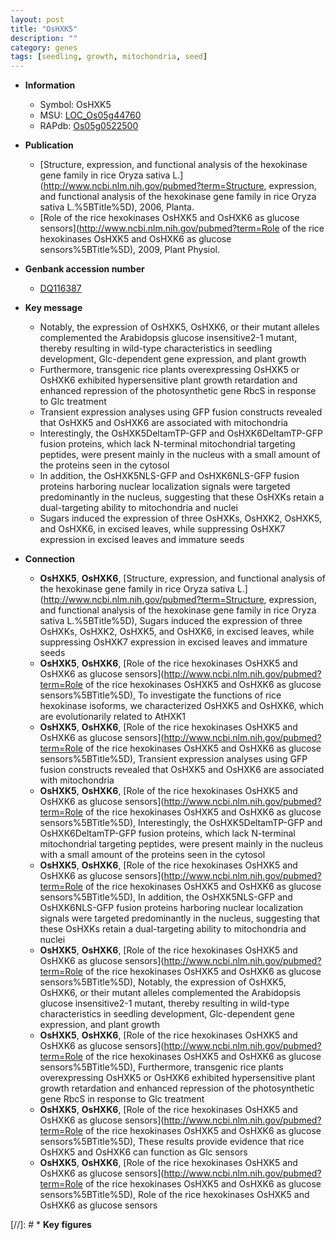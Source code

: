 ```yaml
---
layout: post
title: "OsHXK5"
description: ""
category: genes
tags: [seedling, growth, mitochondria, seed]
---
```


* **Information**  
    + Symbol: OsHXK5  
    + MSU: [LOC_Os05g44760](http://rice.plantbiology.msu.edu/cgi-bin/ORF_infopage.cgi?orf=LOC_Os05g44760)  
    + RAPdb: [Os05g0522500](http://rapdb.dna.affrc.go.jp/viewer/gbrowse_details/irgsp1?name=Os05g0522500)  

* **Publication**  
    + [Structure, expression, and functional analysis of the hexokinase gene family in rice Oryza sativa L.](http://www.ncbi.nlm.nih.gov/pubmed?term=Structure, expression, and functional analysis of the hexokinase gene family in rice Oryza sativa L.%5BTitle%5D), 2006, Planta.
    + [Role of the rice hexokinases OsHXK5 and OsHXK6 as glucose sensors](http://www.ncbi.nlm.nih.gov/pubmed?term=Role of the rice hexokinases OsHXK5 and OsHXK6 as glucose sensors%5BTitle%5D), 2009, Plant Physiol.

* **Genbank accession number**  
    + [DQ116387](http://www.ncbi.nlm.nih.gov/nuccore/DQ116387)

* **Key message**  
    + Notably, the expression of OsHXK5, OsHXK6, or their mutant alleles complemented the Arabidopsis glucose insensitive2-1 mutant, thereby resulting in wild-type characteristics in seedling development, Glc-dependent gene expression, and plant growth
    + Furthermore, transgenic rice plants overexpressing OsHXK5 or OsHXK6 exhibited hypersensitive plant growth retardation and enhanced repression of the photosynthetic gene RbcS in response to Glc treatment
    + Transient expression analyses using GFP fusion constructs revealed that OsHXK5 and OsHXK6 are associated with mitochondria
    + Interestingly, the OsHXK5DeltamTP-GFP and OsHXK6DeltamTP-GFP fusion proteins, which lack N-terminal mitochondrial targeting peptides, were present mainly in the nucleus with a small amount of the proteins seen in the cytosol
    + In addition, the OsHXK5NLS-GFP and OsHXK6NLS-GFP fusion proteins harboring nuclear localization signals were targeted predominantly in the nucleus, suggesting that these OsHXKs retain a dual-targeting ability to mitochondria and nuclei
    + Sugars induced the expression of three OsHXKs, OsHXK2, OsHXK5, and OsHXK6, in excised leaves, while suppressing OsHXK7 expression in excised leaves and immature seeds

* **Connection**  
    + __OsHXK5__, __OsHXK6__, [Structure, expression, and functional analysis of the hexokinase gene family in rice Oryza sativa L.](http://www.ncbi.nlm.nih.gov/pubmed?term=Structure, expression, and functional analysis of the hexokinase gene family in rice Oryza sativa L.%5BTitle%5D), Sugars induced the expression of three OsHXKs, OsHXK2, OsHXK5, and OsHXK6, in excised leaves, while suppressing OsHXK7 expression in excised leaves and immature seeds
    + __OsHXK5__, __OsHXK6__, [Role of the rice hexokinases OsHXK5 and OsHXK6 as glucose sensors](http://www.ncbi.nlm.nih.gov/pubmed?term=Role of the rice hexokinases OsHXK5 and OsHXK6 as glucose sensors%5BTitle%5D), To investigate the functions of rice hexokinase isoforms, we characterized OsHXK5 and OsHXK6, which are evolutionarily related to AtHXK1
    + __OsHXK5__, __OsHXK6__, [Role of the rice hexokinases OsHXK5 and OsHXK6 as glucose sensors](http://www.ncbi.nlm.nih.gov/pubmed?term=Role of the rice hexokinases OsHXK5 and OsHXK6 as glucose sensors%5BTitle%5D), Transient expression analyses using GFP fusion constructs revealed that OsHXK5 and OsHXK6 are associated with mitochondria
    + __OsHXK5__, __OsHXK6__, [Role of the rice hexokinases OsHXK5 and OsHXK6 as glucose sensors](http://www.ncbi.nlm.nih.gov/pubmed?term=Role of the rice hexokinases OsHXK5 and OsHXK6 as glucose sensors%5BTitle%5D), Interestingly, the OsHXK5DeltamTP-GFP and OsHXK6DeltamTP-GFP fusion proteins, which lack N-terminal mitochondrial targeting peptides, were present mainly in the nucleus with a small amount of the proteins seen in the cytosol
    + __OsHXK5__, __OsHXK6__, [Role of the rice hexokinases OsHXK5 and OsHXK6 as glucose sensors](http://www.ncbi.nlm.nih.gov/pubmed?term=Role of the rice hexokinases OsHXK5 and OsHXK6 as glucose sensors%5BTitle%5D), In addition, the OsHXK5NLS-GFP and OsHXK6NLS-GFP fusion proteins harboring nuclear localization signals were targeted predominantly in the nucleus, suggesting that these OsHXKs retain a dual-targeting ability to mitochondria and nuclei
    + __OsHXK5__, __OsHXK6__, [Role of the rice hexokinases OsHXK5 and OsHXK6 as glucose sensors](http://www.ncbi.nlm.nih.gov/pubmed?term=Role of the rice hexokinases OsHXK5 and OsHXK6 as glucose sensors%5BTitle%5D), Notably, the expression of OsHXK5, OsHXK6, or their mutant alleles complemented the Arabidopsis glucose insensitive2-1 mutant, thereby resulting in wild-type characteristics in seedling development, Glc-dependent gene expression, and plant growth
    + __OsHXK5__, __OsHXK6__, [Role of the rice hexokinases OsHXK5 and OsHXK6 as glucose sensors](http://www.ncbi.nlm.nih.gov/pubmed?term=Role of the rice hexokinases OsHXK5 and OsHXK6 as glucose sensors%5BTitle%5D), Furthermore, transgenic rice plants overexpressing OsHXK5 or OsHXK6 exhibited hypersensitive plant growth retardation and enhanced repression of the photosynthetic gene RbcS in response to Glc treatment
    + __OsHXK5__, __OsHXK6__, [Role of the rice hexokinases OsHXK5 and OsHXK6 as glucose sensors](http://www.ncbi.nlm.nih.gov/pubmed?term=Role of the rice hexokinases OsHXK5 and OsHXK6 as glucose sensors%5BTitle%5D), These results provide evidence that rice OsHXK5 and OsHXK6 can function as Glc sensors
    + __OsHXK5__, __OsHXK6__, [Role of the rice hexokinases OsHXK5 and OsHXK6 as glucose sensors](http://www.ncbi.nlm.nih.gov/pubmed?term=Role of the rice hexokinases OsHXK5 and OsHXK6 as glucose sensors%5BTitle%5D), Role of the rice hexokinases OsHXK5 and OsHXK6 as glucose sensors

[//]: # * **Key figures**  


